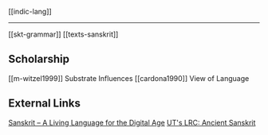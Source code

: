[[indic-lang]]

---
[[skt-grammar]]
[[texts-sanskrit]]

## Scholarship

[[m-witzel1999]] Substrate Influences
[[cardona1990]] View of Language

## External Links
[Sanskrit – A Living Language for the Digital Age](https://aryaakasha.com/2019/04/21/sanskrit-a-living-language-for-the-digital-age/)
[UT's LRC: Ancient Sanskrit](https://lrc.la.utexas.edu/eieol/vedol)